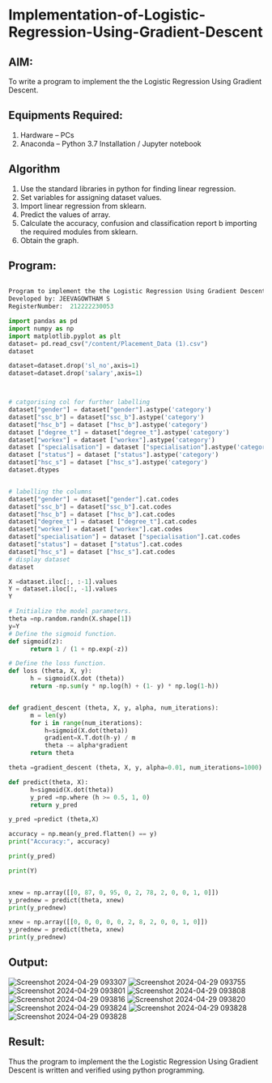 # Implementation-of-Logistic-Regression-Using-Gradient-Descent

## AIM:

To write a program to implement the the Logistic Regression Using Gradient Descent.

## Equipments Required:

1. Hardware – PCs
2. Anaconda – Python 3.7 Installation / Jupyter notebook

## Algorithm

1. Use the standard libraries in python for finding linear regression.
2. Set variables for assigning dataset values.
3. Import linear regression from sklearn.
4. Predict the values of array.
5. Calculate the accuracy, confusion and classification report b importing the required modules from sklearn.
6. Obtain the graph.

## Program:

```py

Program to implement the the Logistic Regression Using Gradient Descent.
Developed by: JEEVAGOWTHAM S
RegisterNumber:  212222230053

import pandas as pd
import numpy as np
import matplotlib.pyplot as plt
dataset= pd.read_csv("/content/Placement_Data (1).csv")
dataset

dataset=dataset.drop('sl_no',axis=1)
dataset=dataset.drop('salary',axis=1)



# catgorising col for further labelling
dataset["gender"] = dataset["gender"].astype('category')
dataset["ssc_b"] = dataset["ssc_b"].astype('category')
dataset["hsc_b"] = dataset ["hsc_b"].astype('category')
dataset ["degree_t"] = dataset["degree_t"].astype('category')
dataset["workex"] = dataset ["workex"].astype('category')
dataset ["specialisation"] = dataset ["specialisation"].astype('category')
dataset ["status"] = dataset ["status"].astype('category')
dataset["hsc_s"] = dataset ["hsc_s"].astype('category')
dataset.dtypes


# labelling the columns
dataset["gender"] = dataset["gender"].cat.codes
dataset["ssc_b"] = dataset["ssc_b"].cat.codes
dataset["hsc_b"] = dataset ["hsc_b"].cat.codes
dataset["degree_t"] = dataset ["degree_t"].cat.codes
dataset["workex"] = dataset ["workex"].cat.codes
dataset["specialisation"] = dataset ["specialisation"].cat.codes
dataset["status"] = dataset ["status"].cat.codes
dataset["hsc_s"] = dataset ["hsc_s"].cat.codes
# display dataset
dataset

X =dataset.iloc[:, :-1].values
Y = dataset.iloc[:, -1].values
Y

# Initialize the model parameters.
theta =np.random.randn(X.shape[1])
y=Y
# Define the sigmoid function.
def sigmoid(z):
      return 1 / (1 + np.exp(-z))

# Define the loss function.
def loss (theta, X, y):
      h = sigmoid(X.dot (theta))
      return -np.sum(y * np.log(h) + (1- y) * np.log(1-h))


def gradient_descent (theta, X, y, alpha, num_iterations):
      m = len(y)
      for i in range(num_iterations):
          h=sigmoid(X.dot(theta))
          gradient=X.T.dot(h-y) / m
          theta -= alpha*gradient
      return theta

theta =gradient_descent (theta, X, y, alpha=0.01, num_iterations=1000)

def predict(theta, X):
      h=sigmoid(X.dot(theta))
      y_pred =np.where (h >= 0.5, 1, 0)
      return y_pred

y_pred =predict (theta,X)

accuracy = np.mean(y_pred.flatten() == y)
print("Accuracy:", accuracy)

print(y_pred)

print(Y)


xnew = np.array([[0, 87, 0, 95, 0, 2, 78, 2, 0, 0, 1, 0]])
y_prednew = predict(theta, xnew)
print(y_prednew)

xnew = np.array([[0, 0, 0, 0, 0, 2, 8, 2, 0, 0, 1, 0]])
y_prednew = predict(theta, xnew)
print(y_prednew)
```

## Output:
![Screenshot 2024-04-29 093307](https://github.com/JeevaGowtham-S/-Implementation-of-Logistic-Regression-Using-Gradient-Descent/assets/118042624/88ac4023-910e-4121-93d9-6e384e333654)
![Screenshot 2024-04-29 093755](https://github.com/JeevaGowtham-S/-Implementation-of-Logistic-Regression-Using-Gradient-Descent/assets/118042624/a35191ff-864c-47d3-8081-bda70211f2c9)
![Screenshot 2024-04-29 093801](https://github.com/JeevaGowtham-S/-Implementation-of-Logistic-Regression-Using-Gradient-Descent/assets/118042624/f354e51d-f40c-4550-8a0c-3b1ecbe51e9e)
![Screenshot 2024-04-29 093808](https://github.com/JeevaGowtham-S/-Implementation-of-Logistic-Regression-Using-Gradient-Descent/assets/118042624/9bf05190-a99a-405d-803a-0c80b40c3f3e)
![Screenshot 2024-04-29 093816](https://github.com/JeevaGowtham-S/-Implementation-of-Logistic-Regression-Using-Gradient-Descent/assets/118042624/2d7d028b-a581-4e19-8c80-331bb0203f11)
![Screenshot 2024-04-29 093820](https://github.com/JeevaGowtham-S/-Implementation-of-Logistic-Regression-Using-Gradient-Descent/assets/118042624/10d8ec1d-e237-405f-83ef-b30db7dd8c9b)
![Screenshot 2024-04-29 093824](https://github.com/JeevaGowtham-S/-Implementation-of-Logistic-Regression-Using-Gradient-Descent/assets/118042624/70d84e44-adae-4694-bec4-29567432f6f6)
![Screenshot 2024-04-29 093828](https://github.com/JeevaGowtham-S/-Implementation-of-Logistic-Regression-Using-Gradient-Descent/assets/118042624/f8ad7796-7eea-49a1-b612-8cb0b3873c23)
![Screenshot 2024-04-29 093828](https://github.com/JeevaGowtham-S/-Implementation-of-Logistic-Regression-Using-Gradient-Descent/assets/118042624/7c4a4ce1-1aca-45e6-8b5e-21f29e751252)




## Result:

Thus the program to implement the the Logistic Regression Using Gradient Descent is written and verified using python programming.
